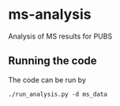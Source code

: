 # ms-analysis
Analysis of MS results for PUBS

## Running the code

The code can be run by 

```
./run_analysis.py -d ms_data
```
